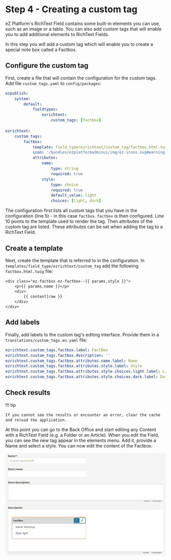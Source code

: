 # Step 4 - Creating a custom tag

eZ Platform's RichText Field contains some built-in elements you can use, such as an image or a table.
You can also add custom tags that will enable you to add additional elements to RichText Fields.

In this step you will add a custom tag which will enable you to create a special note box called a Factbox.

## Configure the custom tag

First, create a file that will contain the configuration for the custom tags.
Add file `custom_tags.yaml` to `config/packages`:

``` yaml hl_lines="5 10"
ezpublish:
    system:
        default:
            fieldtypes:
                ezrichtext:
                    custom_tags: [factbox]

ezrichtext:
    custom_tags:
        factbox:
            template: field_type/ezrichtext/custom_tag/factbox.html.twig
            icon: '/bundles/ezplatformadminui/img/ez-icons.svg#warning'
            attributes:
                name:
                    type: string
                    required: true
                style:
                    type: choice
                    required: true
                    default_value: light
                    choices: [light, dark]
```

The configuration first lists all custom tags that you have in the configuration (line 5) - in this case `factbox`.
`factbox` is then configured. Line 10 points to the template used to render the tag.
Then attributes of the custom tag are listed. These attributes can be set when adding the tag to a RichText Field.

## Create a template

Next, create the template that is referred to in the configuration.
In `templates/field_type/ezrichtext/custom_tag` add the following `factbox.html.twig` file:

``` html+twig
<div class="ez-factbox ez-factbox--{{ params.style }}">
    <p>{{ params.name }}</p>
    <div>
        {{ content|raw }}
    </div>
</div>
```

## Add labels

Finally, add labels to the custom tag's editing interface.
Provide them in a `translations/custom_tags.en.yaml` file:

``` yaml
ezrichtext.custom_tags.factbox.label: FactBox
ezrichtext.custom_tags.factbox.description: ''
ezrichtext.custom_tags.factbox.attributes.name.label: Name
ezrichtext.custom_tags.factbox.attributes.style.label: Style
ezrichtext.custom_tags.factbox.attributes.style.choices.light.label: Light style
ezrichtext.custom_tags.factbox.attributes.style.choices.dark.label: Dark style
```

## Check results

!!! tip

    If you cannot see the results or encounter an error, clear the cache and reload the application.

At this point you can go to the Back Office and start editing any Content with a RichText Field (e.g. a Folder or an Article).
When you edit the Field, you can see the new tag appear in the elements menu. Add it, provide a Name and select a style.
You can now edit the content of the Factbox:

![Example of a Factbox custom tag](img/custom_tag.png "Previewing a Content item with a Factbox custom tag")
